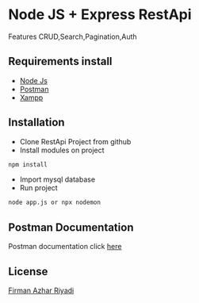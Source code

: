 # Node JS + Express RestApi
Features CRUD,Search,Pagination,Auth

## Requirements install
- [Node Js](https://nodejs.org/en/)
- [Postman](https://www.postman.com/downloads/)
- [Xampp](https://www.apachefriends.org/download.html)

## Installation
- Clone RestApi Project from github
- Install modules on project
```bash
npm install
```
- Import mysql database
- Run project 
```bash
node app.js or npx nodemon
```
## Postman Documentation

Postman documentation click [here](https://documenter.getpostman.com/view/13758133/TzRYc4U6)

## License
[Firman Azhar Riyadi](https://github.com/FirmanAzharR)